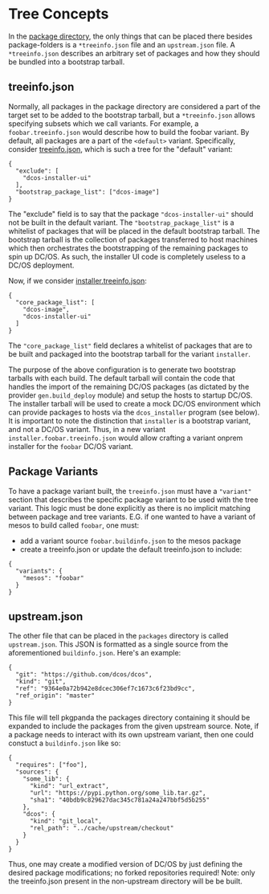 # Tree Concepts

In the [package directory](../../packages), the only things that can be placed there besides package-folders is a `*treeinfo.json` file and an `upstream.json` file. A `*treeinfo.json` describes an arbitrary set of packages and how they should be bundled into a bootstrap tarball.

## treeinfo.json
Normally, all packages in the package directory are considered a part of the target set to be added to the bootstrap tarball, but a `*treeinfo.json` allows specifying subsets which we call variants. For example, a `foobar.treeinfo.json` would describe how to build the foobar variant. By default, all packages are a part of the `<default>` variant.  Specifically, consider [treeinfo.json](../../packages/treeinfo.json), which is such a tree for the "default" variant:
```
{
  "exclude": [
    "dcos-installer-ui"
  ],
  "bootstrap_package_list": ["dcos-image"]
}
```
The "exclude" field is to say that the package `"dcos-installer-ui"` should not be built in the default variant. The `"bootstrap_package_list"` is a whitelist of packages that will be placed in the default bootstrap tarball. The bootstrap tarball is the collection of packages transferred to host machines which then orchestrates the bootstrapping of the remaining packages to spin up DC/OS. As such, the installer UI code is completely useless to a DC/OS deployment.

Now, if we consider [installer.treeinfo.json](../../packages/installer.treeinfo.json):
```
{
  "core_package_list": [
    "dcos-image",
    "dcos-installer-ui"
  ]
}
```
The `"core_package_list"` field declares a whitelist of packages that are to be built and packaged into the bootstrap tarball for the variant `installer`.

The purpose of the above configuration is to generate two bootstrap tarballs with each build. The default tarball will contain the code that handles the import of the remaining DC/OS packages (as dictated by the provider `gen.build_deploy` module) and setup the hosts to startup DC/OS. The installer tarball will be used to create a mock DC/OS environment which can provide packages to hosts via the `dcos_installer` program (see below). It is important to note the distinction that `installer` is a bootstrap variant, and not a DC/OS variant. Thus, in a new variant `installer.foobar.treeinfo.json` would allow crafting a variant onprem installer for the `foobar` DC/OS variant.

## Package Variants
 To have a package variant built, the `treeinfo.json` must have a `"variant"` section that describes the specific package variant to be used with the tree variant. This logic must be done explicitly as there is no implicit matching between package and tree variants. E.G. if one wanted to have a variant of mesos to build called `foobar`, one must:
* add a variant source `foobar.buildinfo.json` to the mesos package
* create a treeinfo.json or update the default treeinfo.json to include:
```
{
  "variants": {
    "mesos": "foobar"
  }
}
```

## upstream.json
The other file that can be placed in the `packages` directory is called `upstream.json`. This JSON is formatted as a single source from the aforementioned `buildinfo.json`. Here's an example:
```
{
  "git": "https://github.com/dcos/dcos",
  "kind": "git",
  "ref": "9364e0a72b942e8dcec306ef7c1673c6f23bd9cc",
  "ref_origin": "master"
}
```
This file will tell pkgpanda the packages directory containing it should be expanded to include the packages from the given upstream source. Note, if a package needs to interact with its own upstream variant, then one could constuct a `buildinfo.json` like so:
```
{
  "requires": ["foo"],
  "sources": {
    "some_lib": {
      "kind": "url_extract",
      "url": "https://pypi.python.org/some_lib.tar.gz",
      "sha1": "40bdb9c829627dac345c781a24a247bbf5d5b255"
    },
    "dcos": {
      "kind": "git_local",
      "rel_path": "../cache/upstream/checkout"
    }
  }
}
```
Thus, one may create a modified version of DC/OS by just defining the desired package modifications; no forked repositories required! Note: only the treeinfo.json present in the non-upstream directory will be be built.

